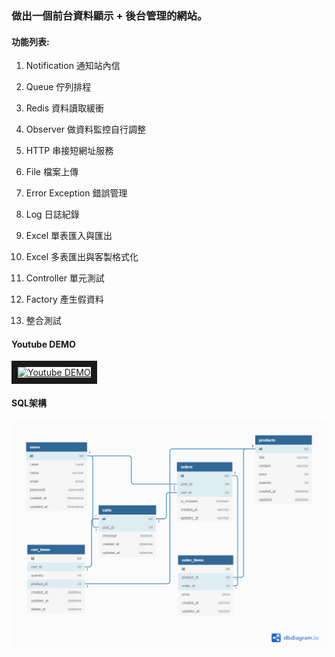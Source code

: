 ### 做出一個前台資料顯示 + 後台管理的網站。

#### 功能列表:

1. Notification 通知站內信

2. Queue 佇列排程

3. Redis 資料讀取緩衝

4. Observer 做資料監控自行調整

5. HTTP 串接短網址服務

6. File 檔案上傳

7. Error Exception 錯誤管理

8. Log 日誌紀錄

9. Excel 單表匯入與匯出

10. Excel 多表匯出與客製格式化

11. Controller 單元測試

12. Factory 產生假資料

13. 整合測試

#### Youtube DEMO

<a href="http://www.youtube.com/watch?feature=player_embedded&v=ZmNn5XDHOxI
" target="_blank"><img src="http://img.youtube.com/vi/ZmNn5XDHOxI/0.jpg" 
alt="Youtube DEMO" width="400" height="300" border="10" /></a>

#### SQL架構

![SQL Scheme](e-commerce.png) 
